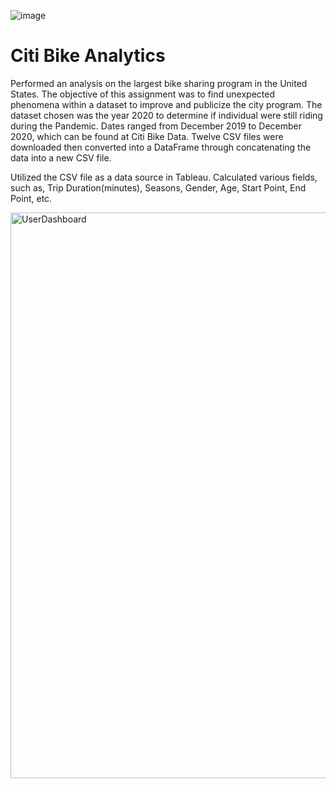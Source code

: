 ![image](https://user-images.githubusercontent.com/115186079/235066510-b6e61198-d43b-4190-b4a9-2be094fdf195.png)


# Citi Bike Analytics

Performed an analysis on the largest bike sharing program in the United States. The objective of this assignment was to find unexpected phenomena within a dataset to improve and publicize the city program. The dataset chosen was the year 2020 to determine if individual were still riding during the Pandemic. Dates ranged from December 2019 to December 2020, which can be found at Citi Bike Data. Twelve CSV files were downloaded then converted into a DataFrame through concatenating the data into a new CSV file.

Utilized the CSV file as a data source in Tableau. Calculated various fields, such as, Trip Duration(minutes), Seasons, Gender, Age, Start Point, End Point, etc.



<img width="905" alt="UserDashboard" src="https://user-images.githubusercontent.com/115186079/235069229-e06f9192-d06e-4056-9470-cea4b12811d7.png">
